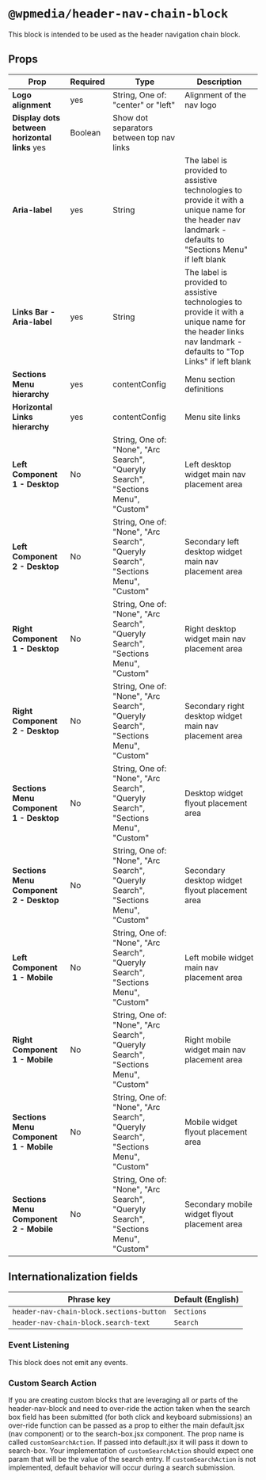 # `@wpmedia/header-nav-chain-block`

This block is intended to be used as the header navigation chain block.

## Props

| **Prop**                                      | **Required** | **Type**                                                                          | **Description**                                                                                                                                            |
| --------------------------------------------- | ------------ | --------------------------------------------------------------------------------- | ---------------------------------------------------------------------------------------------------------------------------------------------------------- |
| **Logo alignment**                            | yes          | String, One of: "center" or "left"                                                | Alignment of the nav logo                                                                                                                                  |
| **Display dots between horizontal links** yes | Boolean      | Show dot separators between top nav links                                         |
| **Aria-label**                                | yes          | String                                                                            | The label is provided to assistive technologies to provide it with a unique name for the header nav landmark - defaults to "Sections Menu" if left blank   |
| **Links Bar - Aria-label**                    | yes          | String                                                                            | The label is provided to assistive technologies to provide it with a unique name for the header links nav landmark - defaults to "Top Links" if left blank |
| **Sections Menu hierarchy**                   | yes          | contentConfig                                                                     | Menu section definitions                                                                                                                                   |
| **Horizontal Links hierarchy**                | yes          | contentConfig                                                                     | Menu site links                                                                                                                                            |
| **Left Component 1 - Desktop**                | No           | String, One of: "None", "Arc Search", "Queryly Search", "Sections Menu", "Custom" | Left desktop widget main nav placement area                                                                                                                |
| **Left Component 2 - Desktop**                | No           | String, One of: "None", "Arc Search", "Queryly Search", "Sections Menu", "Custom" | Secondary left desktop widget main nav placement area                                                                                                      |
| **Right Component 1 - Desktop**               | No           | String, One of: "None", "Arc Search", "Queryly Search", "Sections Menu", "Custom" | Right desktop widget main nav placement area                                                                                                               |
| **Right Component 2 - Desktop**               | No           | String, One of: "None", "Arc Search", "Queryly Search", "Sections Menu", "Custom" | Secondary right desktop widget main nav placement area                                                                                                     |
| **Sections Menu Component 1 - Desktop**       | No           | String, One of: "None", "Arc Search", "Queryly Search", "Sections Menu", "Custom" | Desktop widget flyout placement area                                                                                                                       |
| **Sections Menu Component 2 - Desktop**       | No           | String, One of: "None", "Arc Search", "Queryly Search", "Sections Menu", "Custom" | Secondary desktop widget flyout placement area                                                                                                             |
| **Left Component 1 - Mobile**                 | No           | String, One of: "None", "Arc Search", "Queryly Search", "Sections Menu", "Custom" | Left mobile widget main nav placement area                                                                                                                 |
| **Right Component 1 - Mobile**                | No           | String, One of: "None", "Arc Search", "Queryly Search", "Sections Menu", "Custom" | Right mobile widget main nav placement area                                                                                                                |
| **Sections Menu Component 1 - Mobile**        | No           | String, One of: "None", "Arc Search", "Queryly Search", "Sections Menu", "Custom" | Mobile widget flyout placement area                                                                                                                        |
| **Sections Menu Component 2 - Mobile**        | No           | String, One of: "None", "Arc Search", "Queryly Search", "Sections Menu", "Custom" | Secondary mobile widget flyout placement area                                                                                                              |

## Internationalization fields

| Phrase key                               | Default (English) |
| ---------------------------------------- | ----------------- |
| `header-nav-chain-block.sections-button` | `Sections`        |
| `header-nav-chain-block.search-text`     | `Search`          |

### Event Listening

This block does not emit any events.

### Custom Search Action

If you are creating custom blocks that are leveraging all or parts of the header-nav-block and need to over-ride the action taken when the search box field has been submitted
(for both click and keyboard submissions) an over-ride function can be passed as a prop to either the main default.jsx (nav component) or to the search-box.jsx component. The prop name is called `customSearchAction`. If passed into default.jsx it will pass it down to search-box. Your implementation of `customSearchAction` should expect one param that will be the value of the search entry. If `customSearchAction` is not implemented, default behavior will occur during a search submission.
